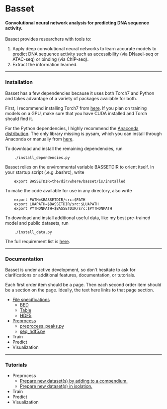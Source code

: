 # Basset
#### Convolutional neural network analysis for predicting DNA sequence activity.

Basset provides researchers with tools to:

1. Apply deep convolutional neural networks to learn accurate models to predict DNA sequence activity such as accessibility (via DNaseI-seq or ATAC-seq) or binding (via ChIP-seq).
2. Extract the information learned.

---------------------------------------------------------------------------------------------------
### Installation

Basset has a few dependencies because it uses both Torch7 and Python and takes advantage of a variety of packages available for both.

First, I recommend installing Torch7 from [here](http://torch.ch/docs/getting-started.html). If you plan on training models on a GPU, make sure that you have CUDA installed and Torch should find it.

For the Python dependencies, I highly recommend the [Anaconda distribution](https://www.continuum.io/downloads). The only library missing is pysam, which you can install through Anaconda or manually from [here](https://code.google.com/p/pysam/).

To download and install the remaining dependencies, run
```
    ./install_dependencies.py
```

Basset relies on the environmental variable BASSETDIR to orient itself. In your startup script (.e.g .bashrc), write
```
    export BASSETDIR=the/dir/where/basset/is/installed
```

To make the code available for use in any directory, also write
```
    export PATH=$BASSETDIR/src:$PATH
    export LUAPATH=$BASSETDIR/src:$LUAPATH
    export PYTHONPATH=$BASSETDIR/src:$PYTHONPATH
```

To download and install additional useful data, like my best pre-trained model and public datasets, run
```
    ./install_data.py
```

The full requirement list is [here](docs/requirements.md).

---------------------------------------------------------------------------------------------------
### Documentation

Basset is under active development, so don't hesitate to ask for clarifications or additional features, documentation, or tutorials.

Each first order item should be a page.
Then each second order item should be a section on the page.
Ideally, the text here links to that page section.

- [File specifications](docs/file_specs.md)
  - [BED](docs/file_specs.md#bed)
  - [Table](docs/file_specs.md#table)
  - [HDF5](docs/file_specs.md#hdf5)
- [Preprocess](docs/preprocess.md)
  - [preprocess_peaks.py](docs/preprocess.md#preprocess_peaks.py)
  - [seq_hdf5.py](docs/preprocess.md#seq_hdf.py)
- Train
- Predict
- Visualization

---------------------------------------------------------------------------------------------------
### Tutorials

- Preprocess
  - [Prepare new dataset(s) by adding to a compendium.](tutorials/new_data_many.ipynb)
  - [Prepare new dataset(s) in isolation.](tutorials/new_data_iso.ipynb)
- Train
- Predict
- Visualization